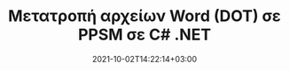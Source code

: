 ---
############################# Static ############################
layout: "autogen-gist"
date: 2021-10-02T14:22:14+03:00
draft: false
path: "el/total/net/conversion/dot-to-ppsm/"
other_out_formats: "PDF DOC DOCX DOCM DOT DOTX DOTM TXT RTF HTML HTM MHTML MHT XLS XLSX XLSM XLSB XLT XLTX XLTM XLAM CSV TSV DIF SXC FODS PPT PPTX PPS PPSX PPSM POT POTX PPTM POTM ODT OTT OTP ODP ODS EMZ WMZ SVG SVGZ XPS TEX DCM WMF EMF BMP PNG GIF JPEG TIFF ICO WEBP JP2 TGA PSB PSD EPUB MD FODP JPG"
ad_headline: "Μετατροπή DOT σε PPSM | .NET"
ad_description: "Η πιο ακριβής λύση μετατροπής εγγράφων DOT σε PPSM για τις εφαρμογές σας .NET."

############################# Head ############################
head_title: "Μετατροπή DOT σε PPSM σε C# ASP.NET | Μετατροπή εγγράφου .NET Word"
head_description: "API μετατροπής εγγράφων επεξεργασίας κειμένου .NET. Μετατρέψτε το DOT σε PPSM και 100+ άλλες εικόνες και μορφές αρχείων σε εφαρμογές .NET (C#, VB.NET, ASP.NET & .NET Core). Εμφανίστε το έγγραφο Converted PPSM ως πρόγραμμα προβολής HTML."

############################# Header ############################
title: "Μετατροπή αρχείων Word (DOT) σε PPSM σε C# .NET"
description: "Μετατρέψτε μέσω προγραμματισμού DOT (αρχεία Word) σε PPSM σε εφαρμογές C# VB.NET & ASP.NET χρησιμοποιώντας ευέλικτες δυνατότητες μετατροπής εγγράφων που σας επιτρέπουν να προσαρμόσετε την εμφάνιση του εγγράφου που προκύπτει. Μετατρέψτε όλες τις δημοφιλείς μορφές εγγράφων επεξεργασίας κειμένου σε υπολογιστικά φύλλα Excel, παρουσιάσεις PowerPoint, PDF, Photoshop, eBook, μορφές αρχείων web και εικόνας. Το εγγενές API μετατροπής .NET προσφέρει πολλές επιλογές μετατροπής εγγράφων για τη μετατροπή ολόκληρου του εγγράφου ή την επιλογή συγκεκριμένων σελίδων του αρχείου προέλευσης εγγράφου με βάση τους επιλεκτικούς αριθμούς σελίδων ή το εύρος σελίδων και την εύκολη μετατροπή σε υποστηριζόμενη μορφή εγγράφου."

############################# SubMenu ############################
submenu:
    enable: false

############################# Content ############################
content:
    enable: true
    block:
    - title_left: "Πώς να μετατρέψετε DOT σε PPSM στο C# .NET"
      content_left: |
          Ακολουθήστε αυτά τα απλά βήματα για τη μετατροπή DOT σε PPSM στο .NET. Προβάλετε το έγγραφο PPSM που έχει μετατραπεί ως έχει ή αποδώστε και εμφανίστε το ως HTML χωρίς τη χρήση εξωτερικού λογισμικού.

          -   Δημιουργήστε αντικείμενο **Converter** για να μετατρέψετε το έγγραφο DOT
          -   Ορίστε τις επιλογές μετατροπής για μορφή PPSM
          -   Καλέστε τη μέθοδο **Convert** της παρουσίας κλάσης **Converter** για μετατροπή σε PPSM
          -   Ορίστε επιλογές για το πρόγραμμα προβολής HTML
          -   Δημιουργήστε αντικείμενο **Viewer** για να προβάλετε το μετατρεπόμενο PPSM ως HTML
          
      title_right: "Λήψεις & Οδηγίες Εγκατάστασης"
      content_right: |
          Απαιτείτε χώρους ονομάτων `GroupDocs.Conversion` και `GroupDocs.Viewer` για να μετατρέψετε μορφές αρχείων word σε ένα ευρύ φάσμα εικόνων και τύπων εγγράφων όπως PDF, Microsoft Office (Word, Excel, PowerPoint, Project, Outlook), OpenDocument, HTML και Διαγράμματα CAD. Εξερευνήστε άλλα [.NET API για έγγραφα του Office](https://products.conholdate.com/total/net/) όπως προσφέρονται από το Conholdate.Total.
          
          Αποκτήστε τα αντίστοιχα αρχεία συναρμολόγησης από το [λήψεις](https://downloads.conholdate.com/total/net) ή λάβετε ολόκληρο το πακέτο από το [NuGet](https://www.nuget.org/packages/Conholdate.Total/) για να προσθέσετε το `Conholdate.Total για .NET` απευθείας στον χώρο εργασίας σας.
          
      gisthash: "4f311c07ae9ee691b8afb7960aa6c806"
      gistfile: "word-to-pdf-conversion.cs"

    - title_left: "Προσθήκη υδατογραφήματος κειμένου ή εικόνας στο PPSM σε C#"
      content_left: |
          Μετατρέψτε με ακρίβεια έγγραφα (DOT σε PPSM) ακριβώς όπως το αρχικό αρχείο και εφαρμόστε υδατογραφήματα κειμένου ή εικόνας στις σελίδες εγγράφων που έχουν μετατραπεί χρησιμοποιώντας C# .NET.

          -   Δημιουργήστε αντικείμενο **Converter** για να μετατρέψετε το έγγραφο DOT
          -   Δημιουργία νέας παρουσίας της κλάσης **WatermarkOptions**
          -   Καθορισμός ιδιοτήτων υδατογραφήματος (χρώμα, πλάτος, κείμενο, εικόνα κ.λπ.)
          -   Δημιουργήστε την κατάλληλη κλάση **ConvertOptions**
          -   Ορίστε την ιδιότητα **Watermark** της παρουσίας **ConvertOptions**
          -   Καλέστε τη μέθοδο **Convert** της παρουσίας κλάσης **Converter** για μετατροπή σε PPSM
        
      title_right: "Εξαγωγή πληροφοριών εγγράφου πηγής"
      content_right: |
          Η δυνατότητα εξαγωγής πληροφοριών εγγράφων όχι μόνο επιτρέπει τη λήψη των βασικών πληροφοριών σχετικά με το αρχείο προέλευσης του εγγράφου, αλλά υποστηρίζει επίσης την εξαγωγή ορισμένων πολύτιμων πληροφοριών σχετικά με τη μορφή αρχείου, όπως ημερομηνίες έναρξης και λήξης έργου ενός αρχείου Microsoft Project, τυχόν περιορισμούς εκτύπωσης σε ένα έγγραφο PDF, λίστα φακέλων που περικλείονται σε ένα αρχείο δεδομένων του Outlook κ.λπ.

          Μετατρέψτε δημοφιλείς μορφές αρχείων εγγράφων σε διαφορετικά λειτουργικά συστήματα όπως Windows, Linux ή macOS ενώ χρησιμοποιείτε πλατφόρμες όπως τα Windows Azure, Mono και Xamarin.
          
      gisthash: "a15affe15284876ce010a315a09da1f0"
      gistfile: "convert-word-to-pdf-and-add-text-watermark-to-converted-pdf.cs"

    - title_left: "Μετατροπή Word που προστατεύεται με κωδικό πρόσβασης σε PDF"
      content_left: |
          Η μετατροπή εγγράφων που προστατεύονται με κωδικό πρόσβασης στο .NET είναι πλέον ευκολότερη με το Conholdate.Total για API .NET. Απλώς προσθέστε μερικές γραμμές κώδικα C# και μετατρέψτε με ακρίβεια ένα έγγραφο του Microsoft Word που προστατεύεται με κωδικό πρόσβασης σε αρχείο PDF χωρίς τη χρήση εξωτερικού λογισμικού.

          -   Καθορίστε **LoadOptions** και ορίστε κωδικό πρόσβασης από συγκεκριμένες επιλογές φόρτωσης εγγράφων
          -   Δημιουργήστε αντικείμενο **Converter** για να μετατρέψετε το έγγραφο του Word
          -   Δημιουργήστε την τάξη **PdfConvertOptions**
          -   Καλέστε τη μέθοδο **Convert** της κλάσης **Converter** για μετατροπή σε PDF
          
      title_right: "Φόρτωση και μετατροπή εγγράφων που βρίσκονται από απόσταση"
      content_right: |
          Χρησιμοποιώντας το Conholdate.Total για .NET – οι προγραμματιστές μπορούν να φορτώσουν και να μετατρέψουν έγγραφα από διάφορες απομακρυσμένες τοποθεσίες και πόρους αποθήκευσης εγγράφων cloud, όπως Amazon S3, Microsoft Azure Blob, FTP, τοπικό δίσκο, ροή ή μια απλή διεύθυνση URL. Απλώς πρέπει να καθορίσετε τη μέθοδο για να αποκτήσετε απομακρυσμένη ροή εγγράφων και στη συνέχεια να τη μεταβιβάσετε στην κλάση Converter ως κατασκευαστή.
          
          Τα API Conholdate.Total για .NET είναι εγγενή στα Windows Forms, ASP.NET, WPF, WCF ή οποιονδήποτε τύπο εφαρμογής που βασίζεται σε .NET Framework 2.0 ή νεότερη έκδοση.
          
      gisthash: "3b7541492166a47d49ca85c55b531055"
      gistfile: "convert-password-protected-word-to-pdf.cs"

############################# About Formats ############################
about_formats:
    enable: false
############################# More Formats ############################
more_formats:
    enable: true
    auto: false
    other_out_formats: PDF DOC DOCX DOCM DOT DOTX DOTM TXT RTF HTML HTM MHTML MHT XLS XLSX XLSM XLSB XLT XLTX XLTM XLAM CSV TSV DIF SXC FODS PPT PPTX PPS PPSX PPSM POT POTX PPTM POTM ODT OTT OTP ODP ODS EMZ WMZ SVG SVGZ XPS TEX DCM WMF EMF BMP PNG GIF JPEG TIFF ICO WEBP JP2 TGA PSB PSD EPUB MD FODP JPG
############################# Back to top ###############################
back_to_top:
  enable: true
---